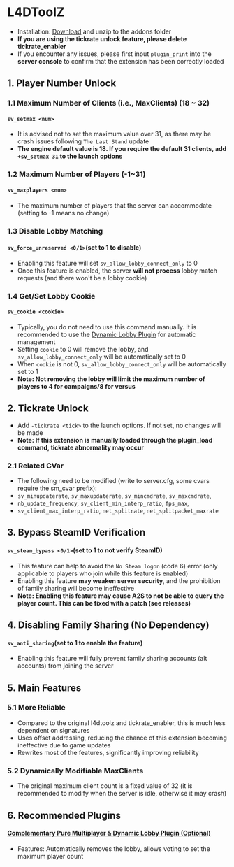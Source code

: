 # L4DToolZ
- Installation: [Download](https://github.com/lakwsh/l4dtoolz/releases/latest) and unzip to the addons folder
- **If you are using the tickrate unlock feature, please delete tickrate_enabler**
- If you encounter any issues, please first input `plugin_print` into the **server console** to confirm that the extension has been correctly loaded

## 1. Player Number Unlock
### 1.1 Maximum Number of Clients (i.e., MaxClients) (18 ~ 32)
#### `sv_setmax <num>`
- It is advised not to set the maximum value over 31, as there may be crash issues following `The Last Stand` update
- **The engine default value is 18. If you require the default 31 clients, add `+sv_setmax 31` to the launch options**
### 1.2 Maximum Number of Players (-1~31)
#### `sv_maxplayers <num>`
- The maximum number of players that the server can accommodate (setting to -1 means no change)
### 1.3 Disable Lobby Matching
#### `sv_force_unreserved <0/1>`(set to 1 to disable)
- Enabling this feature will set `sv_allow_lobby_connect_only` to 0
- Once this feature is enabled, the server **will not process** lobby match requests (and there won't be a lobby cookie)
### 1.4 Get/Set Lobby Cookie
#### `sv_cookie <cookie>`
- Typically, you do not need to use this command manually. It is recommended to use the [Dynamic Lobby Plugin](https://github.com/lakwsh/l4d2_rmc) for automatic management
- Setting `cookie` to 0 will remove the lobby, and `sv_allow_lobby_connect_only` will be automatically set to 0
- When `cookie` is not 0, `sv_allow_lobby_connect_only` will be automatically set to 1
- **Note: Not removing the lobby will limit the maximum number of players to 4 for campaigns/8 for versus**

## 2. Tickrate Unlock
- Add `-tickrate <tick>` to the launch options. If not set, no changes will be made
- **Note: If this extension is manually loaded through the plugin_load command, tickrate abnormality may occur**
### 2.1 Related CVar
- The following need to be modified (write to server.cfg, some cvars require the sm_cvar prefix):
- `sv_minupdaterate`, `sv_maxupdaterate`, `sv_mincmdrate`, `sv_maxcmdrate`,
- `nb_update_frequency`, `sv_client_min_interp_ratio`, `fps_max`,
- `sv_client_max_interp_ratio`, `net_splitrate`, `net_splitpacket_maxrate`

## 3. Bypass SteamID Verification
#### `sv_steam_bypass <0/1>`(set to 1 to not verify SteamID)
- This feature can help to avoid the `No Steam logon` (code 6) error (only applicable to players who join while this feature is enabled)
- Enabling this feature **may weaken server security**, and the prohibition of family sharing will become ineffective
- **Note: Enabling this feature may cause A2S to not be able to query the player count. This can be fixed with a patch (see releases)**

## 4. Disabling Family Sharing (No Dependency)
#### `sv_anti_sharing`(set to 1 to enable the feature)
- Enabling this feature will fully prevent family sharing accounts (alt accounts) from joining the server

## 5. Main Features
### 5.1 More Reliable
- Compared to the original l4dtoolz and tickrate_enabler, this is much less dependent on signatures
- Uses offset addressing, reducing the chance of this extension becoming ineffective due to game updates
- Rewrites most of the features, significantly improving reliability
### 5.2 Dynamically Modifiable MaxClients
- The original maximum client count is a fixed value of 32 (it is recommended to modify when the server is idle, otherwise it may crash)

## 6. Recommended Plugins
#### [Complementary Pure Multiplayer & Dynamic Lobby Plugin (Optional)](https://github.com/lakwsh/l4d2_rmc)
- Features: Automatically removes the lobby, allows voting to set the maximum player count

